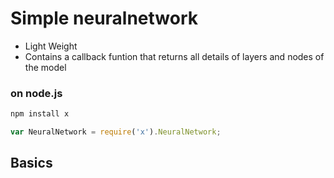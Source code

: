 # Simple neuralnetwork

* Light Weight
* Contains a callback funtion that returns all details of layers and nodes of the model

### on node.js

```sh
npm install x
```

```js
var NeuralNetwork = require('x').NeuralNetwork;

```


## Basics
